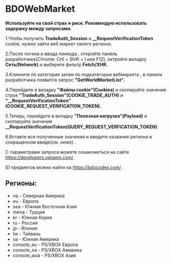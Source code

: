 # BDOWebMarket
**Используйте на свой страх и риск. Рекомендую использовать задержку между запросами.**

1.Чтобы получить **TradeAuth_Session** и **__RequestVerificationToken** cookie, нужно зайти веб маркет своего региона. 

2.После логина и ввода пинкода , откройте панель разработчика(Chrome: Crtl + Shift + I или F12),
октройте вкладку **Сеть(Network)** и выберите фильтр **Fetch/XHR.**

3.Кликните по категории затем по подкатегории вебмаркета , в панели разработчика появится запрос **"GetWorldMarketList".**

4.Перейдите в вкладку **"Файлы cookie"(Cookies)** и скопируйте значения строк **"TradeAuth_Session"(COOKIE_TRADE_AUTH)**
и **"__RequestVerificationToken"(COOKIE_REQUEST_VERIFICATION_TOKEN).**

5.Теперь, перейдите в вкладку **"Полезная нагрузка"(Payload)** и скопируйте значения **__RequestVerificationToken(QUERY_REQUEST_VERFICATION_TOKEN)**.

6.Вставте все полученные значения и введите названия региона в сокращенном ввиде(см. ниже) .
 
С параметрами запроса можете ознакомиться на сайте  https://developers.veliainn.com/ .

ID предметов можно найти на https://bdocodex.com/ .

## Регионы:
- na - Северная Америка
- eu - Европа
- sea - Южная Восточная Азия
- mena - Турция
- kr - Южная Корея
- ru - Россия
- jp - Япония
- tw - Тайвань
- sa - Южная Америка
- console_eu - PS/XBOX Европа
- console_na - PS/XBOX Америка
- console_asia - PS/XBOX Азия 

